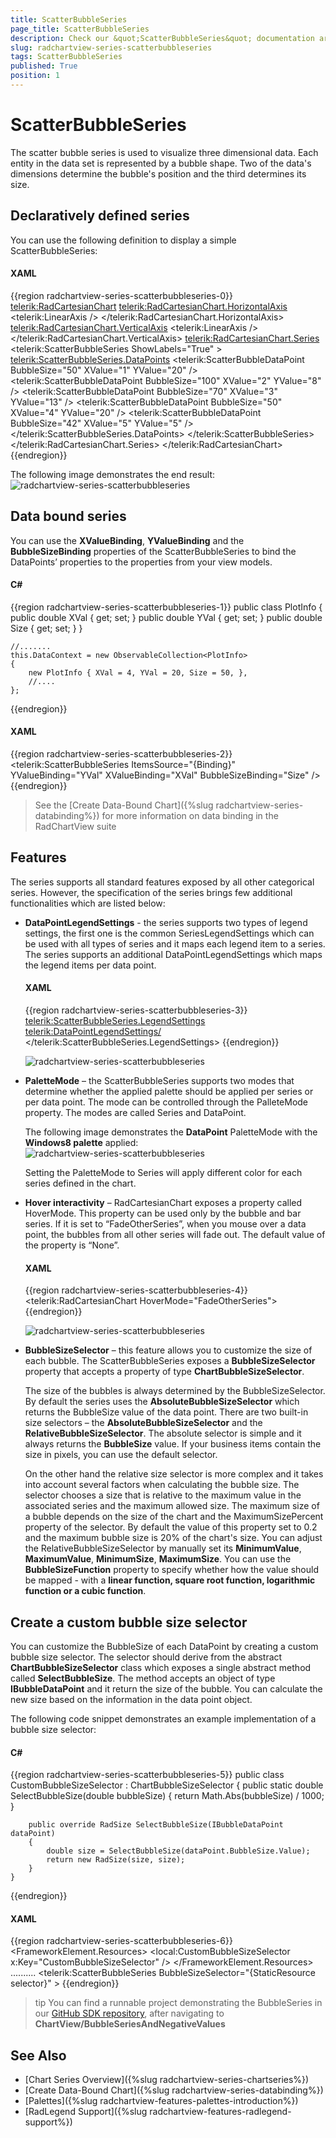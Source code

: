 ```yaml
---
title: ScatterBubbleSeries
page_title: ScatterBubbleSeries
description: Check our &quot;ScatterBubbleSeries&quot; documentation article for the RadChartView WPF control.
slug: radchartview-series-scatterbubbleseries
tags: ScatterBubbleSeries
published: True
position: 1
---
```


# ScatterBubbleSeries

The scatter bubble series is used to visualize three dimensional data. Each entity in the data set is represented by a bubble shape. Two of the data's dimensions determine the bubble's position and the third determines its size.

## Declaratively defined series

You can use the following definition to display a simple ScatterBubbleSeries:

#### __XAML__
{{region radchartview-series-scatterbubbleseries-0}}
	<telerik:RadCartesianChart>
		<telerik:RadCartesianChart.HorizontalAxis>
			<telerik:LinearAxis />
		</telerik:RadCartesianChart.HorizontalAxis>
		<telerik:RadCartesianChart.VerticalAxis>
			<telerik:LinearAxis />
		</telerik:RadCartesianChart.VerticalAxis>
		<telerik:RadCartesianChart.Series>
			<telerik:ScatterBubbleSeries ShowLabels="True" >
				<telerik:ScatterBubbleSeries.DataPoints>
					<telerik:ScatterBubbleDataPoint BubbleSize="50" XValue="1" YValue="20" />
					<telerik:ScatterBubbleDataPoint BubbleSize="100" XValue="2" YValue="8" />
					<telerik:ScatterBubbleDataPoint BubbleSize="70" XValue="3" YValue="13" />
					<telerik:ScatterBubbleDataPoint BubbleSize="50" XValue="4" YValue="20" />
					<telerik:ScatterBubbleDataPoint BubbleSize="42" XValue="5" YValue="5" />
				</telerik:ScatterBubbleSeries.DataPoints>
			</telerik:ScatterBubbleSeries>
		</telerik:RadCartesianChart.Series>
	</telerik:RadCartesianChart>
{{endregion}}

The following image demonstrates the end result:
![radchartview-series-scatterbubbleseries](images/radchartview-series-scatterbubbleseries_01.png)

## Data bound series

You can use the __XValueBinding__, __YValueBinding__ and the __BubbleSizeBinding__ properties of the ScatterBubbleSeries to bind the DataPoints’ properties to the properties from your view models.

#### __C#__
{{region radchartview-series-scatterbubbleseries-1}}
	public class PlotInfo
	{
		public double XVal { get; set; }
		public double YVal { get; set; }
		public double Size { get; set; }
	}

	//.......
	this.DataContext = new ObservableCollection<PlotInfo>
	{
		new PlotInfo { XVal = 4, YVal = 20, Size = 50, },
		//....
	};
{{endregion}}
	
#### __XAML__
{{region radchartview-series-scatterbubbleseries-2}}
	<telerik:ScatterBubbleSeries ItemsSource="{Binding}" YValueBinding="YVal"  XValueBinding="XVal" BubbleSizeBinding="Size" />
{{endregion}}

>See the [Create Data-Bound Chart]({%slug radchartview-series-databinding%}) for more information on data binding in the RadChartView suite

## Features

The series supports all standard features exposed by all other categorical series. However, the specification of the series brings few additional functionalities which are listed below:

* __DataPointLegendSettings__ - the series supports two types of legend settings, the first one is the common SeriesLegendSettings which can be used with all types of series and it maps each legend item to a series. The series supports an additional DataPointLegendSettings which maps the legend items per data point. 

	#### __XAML__
	{{region radchartview-series-scatterbubbleseries-3}}
		<telerik:ScatterBubbleSeries.LegendSettings>
			<telerik:DataPointLegendSettings/>
		</telerik:ScatterBubbleSeries.LegendSettings>
	{{endregion}}
	
	![radchartview-series-scatterbubbleseries](images/radchartview-series-scatterbubbleseries_02.png)
	
* __PaletteMode__ – the ScatterBubbleSeries supports two modes that determine whether the applied palette should be applied per series or per data point. The mode can be controlled through the PalleteMode property. The modes are called Series and DataPoint.

	The following image demonstrates the __DataPoint__ PaletteMode with the __Windows8 palette__ applied:  
	![radchartview-series-scatterbubbleseries](images/radchartview-series-scatterbubbleseries_03.png)

	Setting the PaletteMode to Series will apply different color for each series defined in the chart.

* __Hover interactivity__ – RadCartesianChart exposes a property called HoverMode. This property can be used only by the bubble and bar series. If it is set to “FadeOtherSeries”, when you mouse over a data point, the bubbles from all other series will fade out. The default value of the property is “None”.

	#### __XAML__
	{{region radchartview-series-scatterbubbleseries-4}}
		<telerik:RadCartesianChart HoverMode="FadeOtherSeries">
	{{endregion}}
	
	![radchartview-series-scatterbubbleseries](images/radchartview-series-scatterbubbleseries_04.png)
	
* __BubbleSizeSelector__ – this feature allows you to customize the size of each bubble. The ScatterBubbleSeries exposes a __BubbleSizeSelector__ property that accepts a property of type __ChartBubbleSizeSelector__. 

	The size of the bubbles is always determined by the BubbleSizeSelector. By default the series uses the __AbsoluteBubbleSizeSelector__ which returns the BubbleSize value of the data point. There are two built-in size selectors – the __AbsoluteBubbleSizeSelector__ and the __RelativeBubbleSizeSelector__. The absolute selector is simple and it always returns the __BubbleSize__ value. If your business items contain the size in pixels, you can use the default selector. 

	On the other hand the relative size selector is more complex and it takes into account several factors when calculating the bubble size. The selector chooses a size that is relative to the maximum value in the associated series and the maximum allowed size. The maximum size of a bubble depends on the size of the chart and the MaximumSizePercent property of the selector.  By default the value of this property set to 0.2 and the maximum bubble size is 20% of the chart's size. You can adjust the RelativeBubbleSizeSelector by manually set its __MinimumValue__, __MaximumValue__, __MinimumSize__, __MaximumSize__. You can use the __BubbleSizeFunction__ property to specify whether how the value should be mapped - with a __linear function, square root function, logarithmic function or a cubic function__.

## Create a custom bubble size selector

You can customize the BubbleSize of each DataPoint by creating a custom bubble size selector. The selector should derive from the abstract __ChartBubbleSizeSelector__ class which exposes a single abstract method called __SelectBubbleSize__. The method accepts an object of type __IBubbleDataPoint__ and it return the size of the bubble. You can calculate the new size based on the information in the data point object.

The following code snippet demonstrates an example implementation of a bubble size selector:

#### __C#__
{{region radchartview-series-scatterbubbleseries-5}}
    public class CustomBubbleSizeSelector : ChartBubbleSizeSelector
    {
        public static double SelectBubbleSize(double bubbleSize)
        {
            return Math.Abs(bubbleSize) / 1000;
        }

        public override RadSize SelectBubbleSize(IBubbleDataPoint dataPoint)
        {    
            double size = SelectBubbleSize(dataPoint.BubbleSize.Value);                        
            return new RadSize(size, size);
        }
    }
{{endregion}}

#### __XAML__
{{region radchartview-series-scatterbubbleseries-6}}
	<FrameworkElement.Resources>
		<local:CustomBubbleSizeSelector x:Key="CustomBubbleSizeSelector" />
    </FrameworkElement.Resources>
	..........
    <telerik:ScatterBubbleSeries BubbleSizeSelector="{StaticResource selector}" >
{{endregion}}

>tip You can find a runnable project demonstrating the BubbleSeries in our [GitHub SDK repository](https://github.com/telerik/xaml-sdk), after navigating to __ChartView/BubbleSeriesAndNegativeValues__

## See Also
 * [Chart Series Overview]({%slug radchartview-series-chartseries%})
 * [Create Data-Bound Chart]({%slug radchartview-series-databinding%})
 * [Palettes]({%slug radchartview-features-palettes-introduction%}) 
 * [RadLegend Support]({%slug radchartview-features-radlegend-support%})
